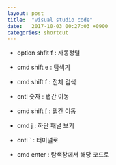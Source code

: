```yaml
---
layout: post
title:  "visual studio code"
date:   2017-10-03 00:27:03 +0900
categories: shortcut
---
```


- option shfit f : 자동정렬

- cmd shift e :  탐색기

- cmd shift f :  전체 검색

- cntl 숫자 : 탭간 이동

- cmd shift [ : 탭간 이동                                          

- cmd j : 하단 패널 보기

- cntl ` : 터미널로

- cmd enter : 탐색창에서 해당 코드로


